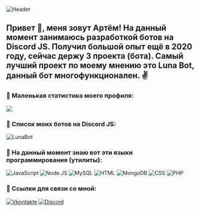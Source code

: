 ![Header](https://i.imgur.com/B2NCzcR.png)

## Привет 👋, меня зовут Артём! На данный момент занимаюсь разработкой ботов на Discord JS. Получил большой опыт ещё в 2020 году, сейчас держу 3 проекта (бота). Самый лучший проект по моему мнению это Luna Bot, данный бот многофункционален. ✌️

### 📌 Маленькая статистика моего профиля:

![](https://komarev.com/ghpvc/?username=ChrisWalton16&style=flat-square&color=0db00b)

### 🤖 Список моих ботов на Discord JS:

![LunaBot](https://img.shields.io/badge/Luna%20Bot-Версия%3A%207.0.0-af10e8?style=for-the-badge&logo=discord&logoColor=af10e8)<br>

### 💼 На данный момент знаю вот эти языки программирования (утилиты):

![JavaScript](https://img.shields.io/badge/-Java%20Script-424242?style=for-the-badge&logo=javascript&logoColor=E9D54D)
![Node.JS](https://img.shields.io/badge/-Node%20JS-424242?style=for-the-badge&logo=node.js&logoColor=1ef742)
![MySQL](https://img.shields.io/badge/-MySQL-424242?style=for-the-badge&logo=mysql&logoColor=eb2d2d)
![HTML](https://img.shields.io/badge/-HTML-424242?style=for-the-badge&logo=HTML5&logoColor=E34F26)
![MongoDB](https://img.shields.io/badge/-MongoDB-424242?style=for-the-badge&logo=mongoDB&logoColor=47A248)
![CSS](https://img.shields.io/badge/-CSS-424242?style=for-the-badge&logo=css3&logoColor=1572B6)
![PHP](https://img.shields.io/badge/-PHP-424242?style=for-the-badge&logo=php&logoColor=777BB4)

### 📝 Ссылки для связи со мной:

[![Vkontakte](https://img.shields.io/badge/-VKONTAKTE-424242?style=for-the-badge&logo=vk&logoColor=3b96ff)](https://vk.com/chriswalton)
[![Discord](https://img.shields.io/badge/-DISCORD-424242?style=for-the-badge&logo=discord&logoColor=1d64b5)](https://clck.ru/SRNsg)
